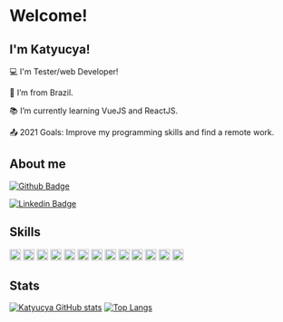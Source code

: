 # Welcome!

 

## I'm Katyucya!

 

:computer: I'm Tester/web Developer!

:house_with_garden: I’m from Brazil.

:books: I’m currently learning VueJS and ReactJS.

:outbox_tray: 2021 Goals: Improve my programming skills and find a remote work.

## About me

[![Github Badge](https://img.shields.io/badge/-Github-000?style=flat-square&logo=Github&logoColor=white&link=https://github.com/katyucya)](https://github.com/katyucya)

[![Linkedin Badge](https://img.shields.io/badge/-LinkedIn-blue?style=flat-square&logo=Linkedin&logoColor=white&link=https://www.linkedin.com/in/katyucya-fabiane-de-lucca-vanoni-sant-ana-5093488b/)](https://www.linkedin.com/in/katyucya-fabiane-de-lucca-vanoni-sant-ana-5093488b/)

## Skills

<code><img height="20" src="https://img.shields.io/badge/Java-ED8B00?style=for-the-badge&logo=java&logoColor=white"></code>
<code><img height="20" src="https://img.shields.io/badge/Python-FFD43B?style=for-the-badge&logo=python&logoColor=darkgreen"></code>
<code><img height="20" src="https://img.shields.io/badge/JavaScript-F7DF1E?style=for-the-badge&logo=javascript&logoColor=black"></code>
<code><img height="20" src="https://img.shields.io/badge/CSS3-1572B6?style=for-the-badge&logo=css3&logoColor=white"></code>
<code><img height="20" src="https://img.shields.io/badge/HTML5-E34F26?style=for-the-badge&logo=html5&logoColor=white"></code>
<code><img height="20" src="https://img.shields.io/badge/PostgreSQL-316192?style=for-the-badge&logo=postgresql&logoColor=white"></code>
<code><img height="20" src="https://img.shields.io/badge/MySQL-00000F?style=for-the-badge&logo=mysql&logoColor=white"></code>
<code><img height="20" src="https://img.shields.io/badge/Node.js-43853D?style=for-the-badge&logo=node-dot-js&logoColor=white"></code>
<code><img height="20" src="https://img.shields.io/badge/Vue.js-35495E?style=for-the-badge&logo=vue-dot-js&logoColor=4FC08D"></code>
<code><img height="20" src="https://img.shields.io/badge/Git-F05032?style=for-the-badge&logo=git&logoColor=white"></code>
<code><img height="20" src="https://img.shields.io/badge/Selenium-43B02A?style=for-the-badge&logo=Selenium&logoColor=white"></code>
<code><img height="20" src="https://img.shields.io/badge/Eclipse-2C2255?style=for-the-badge&logo=eclipse&logoColor=white"></code>
<code><img height="20" src="https://img.shields.io/badge/Adobe%20Photoshop-31A8FF?style=for-the-badge&logo=Adobe%20Photoshop&logoColor=black"></code>

## Stats
[![Katyucya GitHub stats](https://github-readme-stats.vercel.app/api?username=katyucya)](https://github.com/katyucya/github-readme-stats)
[![Top Langs](https://github-readme-stats.vercel.app/api/top-langs?username=katyucya&layout=compact)](https://github.com/katyucya/github-readme-stats)
